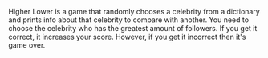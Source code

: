 Higher Lower is a game that randomly chooses a celebrity from a dictionary and prints info about that celebrity to compare with another. You need to choose the celebrity who has the greatest amount of followers. If you get it correct, it increases your score.
However, if you get it incorrect then it's game over.
